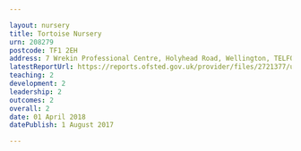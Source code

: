 ```yaml
---

layout: nursery
title: Tortoise Nursery
urn: 208279
postcode: TF1 2EH
address: 7 Wrekin Professional Centre, Holyhead Road, Wellington, TELFORD, Shropshire, TF1 2EH
latestReportUrl: https://reports.ofsted.gov.uk/provider/files/2721377/urn/208279.pdf
teaching: 2
development: 2
leadership: 2
outcomes: 2
overall: 2
date: 01 April 2018 
datePublish: 1 August 2017

---
```


